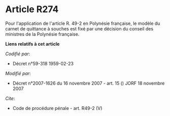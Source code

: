 # Article R274

Pour l'application de l'article R. 49-2 en Polynésie française, le modèle du carnet de quittance à souches est fixé par une
décision du conseil des ministres de la Polynésie française.

**Liens relatifs à cet article**

_Codifié par_:

  - Décret n°59-318 1959-02-23

_Modifié par_:

  - Décret n°2007-1626 du 16 novembre 2007 - art. 15 () JORF 18 novembre 2007

_Cite_:

  - Code de procédure pénale - art. R49-2 (V)
